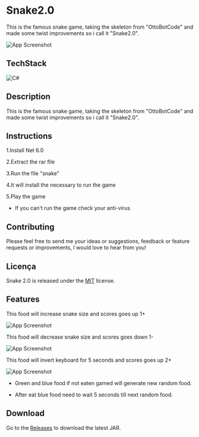 
# Snake2.0
This is the famous snake game, taking the skeleton from "OttoBotCode" and made some twist improvements so i call it "Snake2.0".







![App Screenshot](https://imgtr.ee/images/2023/09/16/45ae6c373883a24ebc048557ddec35b0.png)


## TechStack

![C#](https://skillicons.dev/icons?i=cs)


## Description

This is the famous snake game, taking the skeleton from "OttoBotCode" and made some twist improvements so i call it "Snake2.0".

## Instructions

1.Install Net 6.0

2.Extract the rar file

3.Run the file "snake"

4.It will install the necessary to run the game

5.Play the game

- If you can't run the game check your anti-virus
## Contributing

Please feel free to send me your ideas or suggestions, feedback or feature requests or improvements, I would love to hear from you!

## Licença

Snake 2.0 is released under the [MIT](https://choosealicense.com/licenses/mit/) license.


## Features

This food will increase snake size and scores goes up 1+

![App Screenshot](https://imgtr.ee/images/2023/09/16/4f5cbf4a1b3096d084d80b10f2edff7d.png)


This food will decrease snake size and scores goes down 1-

![App Screenshot](https://imgtr.ee/images/2023/09/16/543ce6a2b2266d0e75c83a63b777def3.png)

This food will invert keyboard for 5 seconds and scores goes up 2+

![App Screenshot](https://imgtr.ee/images/2023/09/16/b8cd3f956a008a7e3552ba7d795078ec.png)


- Green and blue food if not eaten gamed will generate new random food.

- After eat blue food need to wait 5 seconds till next random food.



## Download

Go to the [Releases](https://github.com/luissantos88/Snake2.0/releases/tag/Latest) to download the latest JAR.
